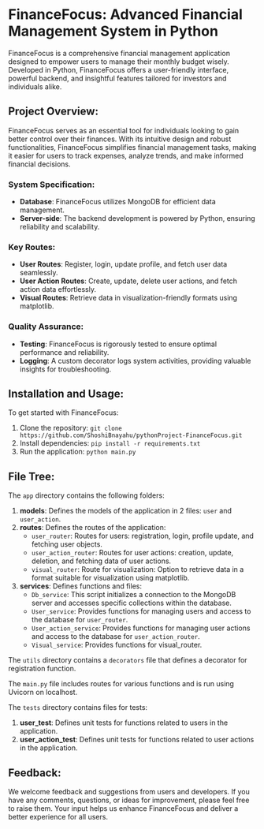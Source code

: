 # FinanceFocus: Advanced Financial Management System in Python

FinanceFocus is a comprehensive financial management application designed to empower users to manage their monthly budget wisely. Developed in Python, FinanceFocus offers a user-friendly interface, powerful backend, and insightful features tailored for investors and individuals alike.

## Project Overview:

FinanceFocus serves as an essential tool for individuals looking to gain better control over their finances. With its intuitive design and robust functionalities, FinanceFocus simplifies financial management tasks, making it easier for users to track expenses, analyze trends, and make informed financial decisions.

### System Specification:

- **Database**: FinanceFocus utilizes MongoDB for efficient data management.
- **Server-side**: The backend development is powered by Python, ensuring reliability and scalability.

### Key Routes:

- **User Routes**: Register, login, update profile, and fetch user data seamlessly.
- **User Action Routes**: Create, update, delete user actions, and fetch action data effortlessly.
- **Visual Routes**: Retrieve data in visualization-friendly formats using matplotlib.

### Quality Assurance:

- **Testing**: FinanceFocus is rigorously tested to ensure optimal performance and reliability.
- **Logging**: A custom decorator logs system activities, providing valuable insights for troubleshooting.

## Installation and Usage:

To get started with FinanceFocus:

1. Clone the repository: `git clone https://github.com/ShoshiBnayahu/pythonProject-FinanceFocus.git`
2. Install dependencies: `pip install -r requirements.txt`
3. Run the application: `python main.py`

## File Tree:

The `app` directory contains the following folders:
1. **models**: Defines the models of the application in 2 files: `user` and `user_action`.
2. **routes**: Defines the routes of the application:
   - `user_router`: Routes for users: registration, login, profile update, and fetching user objects.
   - `user_action_router`: Routes for user actions: creation, update, deletion, and fetching data of user actions.
   - `visual_router`: Route for visualization: Option to retrieve data in a format suitable for visualization using matplotlib.
3. **services**: Defines functions and files:
   - `Db_service`: This script initializes a connection to the MongoDB server and accesses specific collections within the database.
   - `User_service`: Provides functions for managing users and access to the database for `user_router`.
   - `User_action_service`: Provides functions for managing user actions and access to the database for `user_action_router`.
   - `Visual_service`: Provides functions for visual_router.

The `utils` directory contains a `decorators` file that defines a decorator for registration function.

The `main.py` file includes routes for various functions and is run using Uvicorn on localhost.

The `tests` directory contains files for tests:
1. **user_test**: Defines unit tests for functions related to users in the application.
2. **user_action_test**: Defines unit tests for functions related to user actions in the application.

## Feedback:

We welcome feedback and suggestions from users and developers. If you have any comments, questions, or ideas for improvement, please feel free to raise them. Your input helps us enhance FinanceFocus and deliver a better experience for all users.